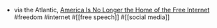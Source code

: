 - via the Atlantic, [America Is No Longer the Home of the Free Internet](https://archive.is/Eopun) #freedom #internet #[[free speech]] #[[social media]]